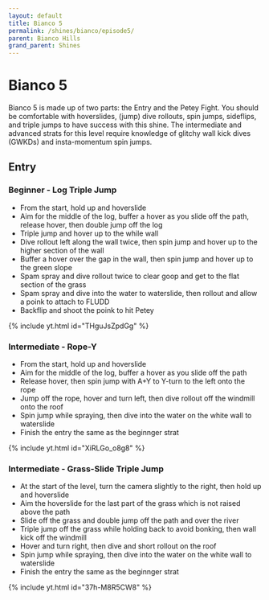 ```yaml
---
layout: default 
title: Bianco 5
permalink: /shines/bianco/episode5/
parent: Bianco Hills
grand_parent: Shines
---
```

# Bianco 5
Bianco 5 is made up of two parts: the Entry and the Petey Fight. You should be comfortable with hoverslides, (jump) dive rollouts, spin jumps, sideflips, and triple jumps to have success with this shine. The intermediate and advanced strats for this level require knowledge of glitchy wall kick dives (GWKDs) and insta-momentum spin jumps.
## Entry

### Beginner - Log Triple Jump
- From the start, hold up and hoverslide
- Aim for the middle of the log, buffer a hover as you slide off the path, release hover, then double jump off the log
- Triple jump and hover up to the while wall
- Dive rollout left along the wall twice, then spin jump and hover up to the higher section of the wall
- Buffer a hover over the gap in the wall, then spin jump and hover up to the green slope
- Spam spray and dive rollout twice to clear goop and get to the flat section of the grass
- Spam spray and dive into the water to waterslide, then rollout and allow a poink to attach to FLUDD
- Backflip and shoot the poink to hit Petey

{% include yt.html id="THguJsZpdGg" %}
### Intermediate - Rope-Y
- From the start, hold up and hoverslide
- Aim for the middle of the log, buffer a hover as you slide off the path
- Release hover, then spin jump with A+Y to Y-turn to the left onto the rope
- Jump off the rope, hover and turn left, then dive rollout off the windmill onto the roof
- Spin jump while spraying, then dive into the water on the white wall to waterslide
- Finish the entry the same as the beginnger strat

{% include yt.html id="XiRLGo_o8g8" %}
### Intermediate - Grass-Slide Triple Jump
- At the start of the level, turn the camera slightly to the right, then hold up and hoverslide
- Aim the hoverslide for the last part of the grass which is not raised above the path
- Slide off the grass and double jump off the path and over the river
- Triple jump off the grass while holding back to avoid bonking, then wall kick off the windmill
- Hover and turn right, then dive and short rollout on the roof
- Spin jump while spraying, then dive into the water on the white wall to waterslide
- Finish the entry the same as the beginnger strat

{% include yt.html id="37h-M8R5CW8" %}
